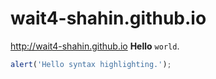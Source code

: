 # wait4-shahin.github.io
http://wait4-shahin.github.io
**Hello** `world`.

```javascript
alert('Hello syntax highlighting.');
```
